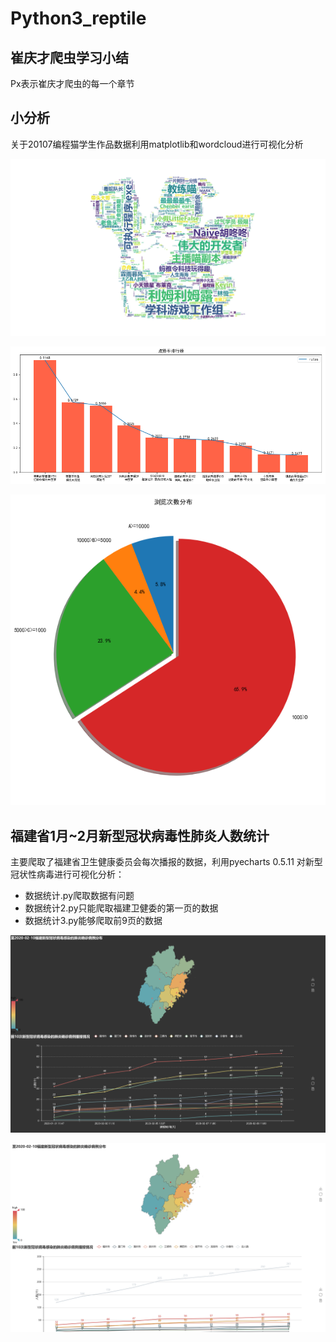 # Python3_reptile



## 崔庆才爬虫学习小结

Px表示崔庆才爬虫的每一个章节

## 小分析
关于20107编程猫学生作品数据利用matplotlib和wordcloud进行可视化分析

![image text](https://github.com/KANG99/Python3_reptile/blob/master/%E5%B0%8F%E5%88%86%E6%9E%90/result.png)

![image text](https://github.com/KANG99/Python3_reptile/blob/master/%E5%B0%8F%E5%88%86%E6%9E%90/goodrank.png)

![image text](https://github.com/KANG99/Python3_reptile/blob/master/%E5%B0%8F%E5%88%86%E6%9E%90/views.png)

## 福建省1月~2月新型冠状病毒性肺炎人数统计
主要爬取了福建省卫生健康委员会每次播报的数据，利用pyecharts 0.5.11 对新型冠状性病毒进行可视化分析：

- 数据统计.py爬取数据有问题
- 数据统计2.py只能爬取福建卫健委的第一页的数据
- 数据统计3.py能够爬取前9页的数据

![image text](https://github.com/KANG99/Python3_reptile/blob/master/%E7%A6%8F%E5%BB%BA%E7%9C%811%E6%9C%88%7E2%E6%9C%88%E6%96%B0%E5%9E%8B%E5%86%A0%E7%8A%B6%E7%97%85%E6%AF%92%E6%80%A7%E8%82%BA%E7%82%8E%E4%BA%BA%E6%95%B0%E7%BB%9F%E8%AE%A1/result_3.png)

![image text](https://github.com/KANG99/Python3_reptile/blob/master/%E7%A6%8F%E5%BB%BA%E7%9C%811%E6%9C%88%7E2%E6%9C%88%E6%96%B0%E5%9E%8B%E5%86%A0%E7%8A%B6%E7%97%85%E6%AF%92%E6%80%A7%E8%82%BA%E7%82%8E%E4%BA%BA%E6%95%B0%E7%BB%9F%E8%AE%A1/result_2.png)

